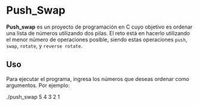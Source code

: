 # Push_Swap

**Push_swap** es un proyecto de programación en C cuyo objetivo es ordenar una lista de números utilizando dos pilas. El reto está en hacerlo utilizando el menor número de operaciones posible, siendo estas operaciones `push`, `swap`, `rotate`, y `reverse rotate`.

## Uso

Para ejecutar el programa, ingresa los números que deseas ordenar como argumentos. Por ejemplo:

   ./push_swap 5 4 3 2 1
